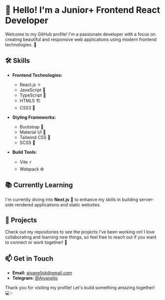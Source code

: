 # 👋 Hello! I'm a Junior+ Frontend React Developer

Welcome to my GitHub profile! I'm a passionate developer with a focus on creating beautiful and responsive web applications using modern frontend technologies. 🌟

## 🛠️ Skills

- **Frontend Technologies:**
  - React.js ⚛️
  - JavaScript 📜
  - TypeScript 📘
  - HTML5 🏗️
  - CSS3 🎨
  
- **Styling Frameworks:**
  - Bootstrap 🧩
  - Material UI 🎨
  - Tailwind CSS 🌊
  - SCSS 🧵

- **Build Tools:**
  - Vite ⚡
  - Webpack ⚙️

## 📚 Currently Learning

I'm currently diving into **Next.js** 🚀 to enhance my skills in building server-side rendered applications and static websites.

## 💼 Projects

Check out my repositories to see the projects I've been working on! I love collaborating and learning new things, so feel free to reach out if you want to connect or work together! 🤝

## 📫 Get in Touch

- **Email:** [aivanellok@gmail.com](mailto:aivanellok@gmail.com)
- **Telegram:** [@Aivanello](https://t.me/Aivanello)

Thank you for visiting my profile! Let's build something amazing together! 💻✨
